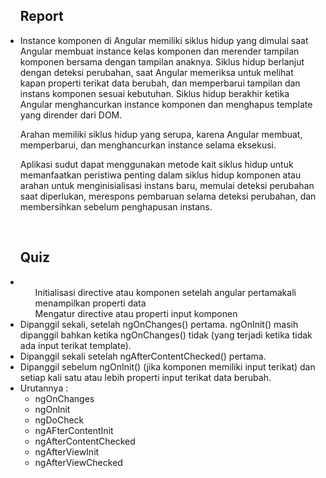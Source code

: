 <ul>
<h2>Report</h2>
<li>Instance komponen di Angular memiliki siklus hidup yang dimulai saat Angular membuat instance kelas komponen dan merender tampilan komponen bersama dengan tampilan anaknya. Siklus hidup berlanjut dengan deteksi perubahan, saat Angular memeriksa untuk melihat kapan properti terikat data berubah, dan memperbarui tampilan dan instans komponen sesuai kebutuhan. Siklus hidup berakhir ketika Angular menghancurkan instance komponen dan menghapus template yang dirender dari DOM.

Arahan memiliki siklus hidup yang serupa, karena Angular membuat, memperbarui, dan menghancurkan instance selama eksekusi.

Aplikasi sudut dapat menggunakan metode kait siklus hidup untuk memanfaatkan peristiwa penting dalam siklus hidup komponen atau arahan untuk menginisialisasi instans baru, memulai deteksi perubahan saat diperlukan, merespons pembaruan selama deteksi perubahan, dan membersihkan sebelum penghapusan instans.</li>
<br>
<h2>Quiz</h2>
<li> <ul>Initialisasi directive atau komponen setelah angular pertamakali menampilkan properti data </ul>
<ul>Mengatur directive atau properti input komponen</ul></li>
<li>Dipanggil sekali, setelah ngOnChanges() pertama. ngOnInit() masih dipanggil bahkan ketika ngOnChanges() tidak (yang terjadi ketika tidak ada input terikat template).</li>
<li>Dipanggil sekali setelah ngAfterContentChecked() pertama.</li>
<li>Dipanggil sebelum ngOnInit() (jika komponen memiliki input terikat) dan setiap kali satu atau lebih properti input terikat data berubah.</li>
<li>Urutannya :
<ul type = "a">
<li>ngOnChanges</li>
<li>ngOnInit</li>
<li>ngDoCheck</li>
<li>ngAFterContentInit</li>
<li>ngAfterContentChecked</li>
<li>ngAfterViewInit</li>
<li>ngAfterViewChecked</li>
</ul>
</li>
</ul>
